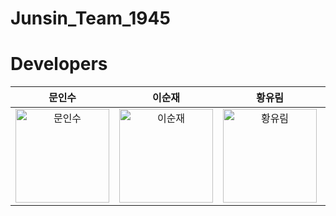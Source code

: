 # Junsin_Team_1945

# Developers
| 문인수 | 이순재 | 황유림 | 안은수 |
|:------:|:------:|:------:|:------:|
| <img src="https://github.com/user-attachments/assets/fee705f7-934c-4f29-a76f-5f95311cf833" alt="문인수" width="150"> | <img src="https://github.com/user-attachments/assets/e8964125-a282-4645-8c6c-7657f9ac9df3" alt="이순재" width="150"> | <img src="https://github.com/user-attachments/assets/ecbd9e77-a3bd-4e1d-8e5c-37de161ad0ca" alt="황유림" width="150"> | <img src="https://github.com/user-attachments/assets/e8964125-a282-4645-8c6c-7657f9ac9df3" alt="안은수" width="150">
